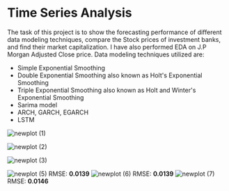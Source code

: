 # Time Series Analysis
<p>The task of this project is to show the forecasting performance of different data modeling techniques, compare the Stock prices of investment banks, and find their market capitalization. I have also performed EDA on J.P Morgan Adjusted Close price. Data modeling techniques utilized are:  </p>

* Simple Exponential Smoothing
* Double Exponential Smoothing also known as Holt's Exponential Smoothing
* Triple Exponential Smoothing also known as Holt and Winter's Exponential Smoothing
* Sarima model
* ARCH, GARCH, EGARCH
* LSTM




![newplot (1)](https://user-images.githubusercontent.com/93349637/196222059-ad2d4667-d46c-434f-928d-44dd7db551b5.png)

![newplot (2)](https://user-images.githubusercontent.com/93349637/196221993-f39f1403-5d74-4679-b8e8-55d21a062800.png)

![newplot (3)](https://user-images.githubusercontent.com/93349637/196225694-6db1e661-3602-44d8-9497-1296404e9fd2.png)


![newplot (5)](https://user-images.githubusercontent.com/93349637/196222323-f9c8b903-34c2-4113-8532-ec37b913ce2a.png)
RMSE: **0.0139**
![newplot (6)](https://user-images.githubusercontent.com/93349637/196222399-e5059f81-883a-4ed0-b096-16c45ceb269d.png)
RMSE: **0.0139**
![newplot (7)](https://user-images.githubusercontent.com/93349637/196222507-95fa8070-cba2-4f08-8fee-e0d391d2c09f.png)
RMSE: **0.0146**
